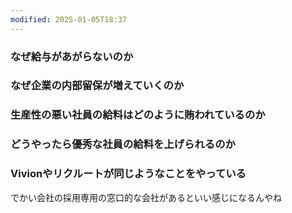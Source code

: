 ```yaml
---
modified: 2025-01-05T18:37
---
```

  

  

  

### なぜ給与があがらないのか

  

### なぜ企業の内部留保が増えていくのか

  

### 生産性の悪い社員の給料はどのように賄われているのか

  

### どうやったら優秀な社員の給料を上げられるのか

  

### Vivionやリクルートが同じようなことをやっている

  

でかい会社の採用専用の窓口的な会社があるといい感じになるんやね